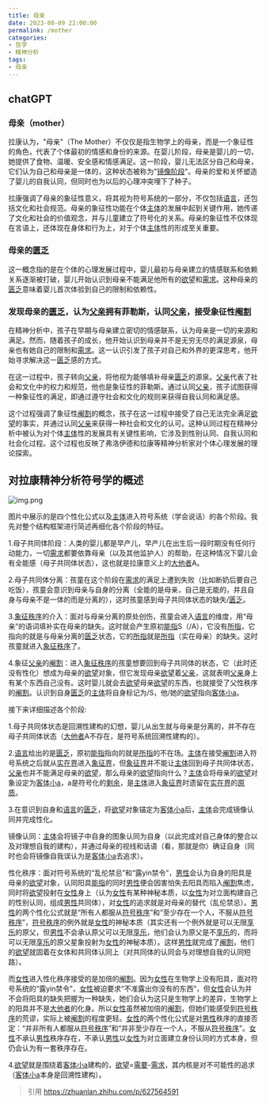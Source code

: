 ```yaml
---
title: 母亲
date: 2023-08-09 22:00:00
permalink: /mother
categories:
- 哲学
- 精神分析
tags:
- 母亲
---
```

## chatGPT

### 母亲（mother）

拉康认为，"母亲"（The Mother）不仅仅是指生物学上的母亲，而是一个象征性的角色，代表了个体最初的情感和身份的来源。在婴儿阶段，母亲是婴儿的一切，她提供了食物、温暖、安全感和情感满足。这一阶段，婴儿无法区分自己和母亲，它们认为自己和母亲是一体的，这种状态被称为"[镜像阶段](/mirror-stage)"。母亲的爱和关怀塑造了婴儿的自我认同，但同时也为以后的心理冲突埋下了种子。

拉康强调了母亲的象征性意义，将其视为符号系统的一部分，不仅包括[语言](/language)，还包括文化和社会规范。母亲的象征性功能在个体[主体](/subject)的发展中起到关键作用，她传递了文化和社会的价值观念，并与儿童建立了符号化的关系。母亲的象征性不仅体现在言语上，还体现在身体和行为上，对于个体[主体](/subject)性的形成至关重要。

### 母亲的[匮乏](/lack)

这一概念指的是在个体的心理发展过程中，婴儿最初与母亲建立的情感联系和依赖关系逐渐被打破，婴儿开始认识到母亲不能满足他所有的[欲望](/desire)和[需求](/need)。这种母亲的[匮乏](/lack)意味着婴儿首次体验到自己的限制和依赖性。

### 发现母亲的[匮乏](/lack)，认为[父亲](/father)拥有菲勒斯，认同[父亲](/father)，接受象征性[阉割](/castration)

在精神分析中，孩子在早期与母亲建立密切的情感联系，认为母亲是一切的来源和满足。然而，随着孩子的成长，他开始认识到母亲并不是无穷无尽的满足源泉，母亲也有她自己的限制和[需求](/need)。这一认识引发了孩子对自己和外界的更深思考，他开始寻求解决这一[匮乏](/lack)感的方式。

在这一过程中，孩子转向[父亲](/father)，将他视为能够填补母亲[匮乏](/lack)的源泉。[父亲](/father)代表了社会和文化中的权力和规范，他也是象征性的菲勒斯。通过认同[父亲](/father)，孩子试图获得一种象征性的满足，即通过遵守社会和文化的规则来获得自我认同和满足感。

这个过程强调了象征性[阉割](/castration)的概念，孩子在这一过程中接受了自己无法完全满足[欲望](/desire)的事实，并通过认同[父亲](/father)来获得一种社会和文化的认可。这种认同过程在精神分析中被认为对个体[主体](/subject)性的发展具有关键性影响，它涉及到性别认同、自我认同和社会化过程。这个过程也反映了弗洛伊德和拉康等精神分析家对个体心理发展的理论探索。

## 对拉康精神分析符号学的概述

![img.png](/images/lacan/mother.png)

图片中展示的是四个性化公式以及[主体](/subject)进入符号系统（学会说话）的各个阶段。我先对整个结构框架进行简述再细化各个阶段的特征。

1.母子共同体阶段：人类的婴儿都是早产儿，早产儿在出生后一段时期没有任何行动能力，一切[需求](/need)都要依靠母亲（以及其他监护人）的帮助，在这种情况下婴儿会有全能感（母子共同体状态），这也就是拉康意义上的[大他者](/Other)A。

2.母子共同体分离：孩童在这个阶段在[需求](/need)的满足上遭到失败（比如断奶后要自己吃饭），孩童会意识到母亲与自身的分离（全能的是母亲，自己是无能的，并且自身与母亲不是一体的而是分离的），这时孩童感到母子共同体状态的缺失/[匮乏](/lack)。

3.[象征秩序](/symbolic)的介入：面对与母亲分离的原处创伤，孩童会进入[语言](/language)的维度，用“母亲”的语词填补实在母亲的缺失。这时就会产生原初[能指](/signifier)S（/A），它没有[所指](/signified)，它指向的就是与母亲分离的[匮乏](/lack)状态，它的[所指](/signified)就是[所指](/signified)（实在母亲）的缺失。这时孩童就进入[象征秩序](/symbolic)了。

4.象征[父亲](/father)的[阉割](/castration)：进入[象征秩序](/symbolic)的孩童想要回到母子共同体的状态，它（此时还没有性化）想成为母亲的[欲望](/desire)对象，但它发现母亲[欲望](/desire)着[父亲](/father)，这就表明[父亲](/father)身上有某个东西自己没有。这时婴儿就会去[欲望](/desire)母亲[欲望](/desire)的东西，也就接受了父性秩序的[阉割](/castration)。认识到自身[匮乏](/lack)的[主体](/subject)将自身标记为/S，他/她的[欲望](/desire)指向[客体小a](/objet-petit-a)。


接下来详细描述各个阶段:

1.母子共同体状态是回溯性建构的幻想，婴儿从出生就与母亲是分离的，并不存在母子共同体状态（[大他者](/Other)A不存在，是符号系统回溯性建构的）。

2.[语言](/language)给出的是[匮乏](/lack)，原初[能指](/signifier)指向的就是[所指](/signified)的不在场。[主体](/subject)在接受[阉割](/castration)进入符号系统之后就从[实在界](/real)进入[象征界](/symbolic)，但[象征界](/symbolic)并不能让[主体](/subject)回到母子共同体状态，[父亲](/father)也并不能满足母亲的[欲望](/desire)，那么母亲的[欲望](/desire)指向什么？[主体](/subject)会将母亲的[欲望](/desire)对象设定为[客体小a](/objet-petit-a)，a是符号化的[剩余](/surplus)，是[主体](/subject)进入[象征界](/symbolic)时遗留在[实在界](/real)的[原质](/thing)。

3.在意识到自身和[语言](/language)的[匮乏](/lack)，将[欲望](/desire)对象锚定为[客体小a](/objet-petit-a)后，[主体](/subject)会完成镜像认同并完成性化。

镜像认同：[主体](/subject)会将镜子中自身的图象认同为自身（以此完成对自己身体的整合以及对理想自我的建构），并通过母亲的视线和话语（看，那就是你）确证自身（同时也会将镜像自我误认为是[客体小a](/objet-petit-a)去追求）。

性化秩序：面对符号系统的“乱伦禁忌”和“露yin禁令”，[男性](/men)会认为自身的阳具是母亲的[欲望](/desire)对象，认同阳具[能指](/signifier)的同时[男性](/men)便会因害怕失去阳具而陷入[阉割](/castration)焦虑，同时将[欲望](/desire)投射在[女性](/women)身上（认为[女性](/women)有某种神秘本质，以[女性](/women)为对立面构建自己的性别认同，组成[男性](/men)共同体），对[女性](/women)的追求就是对母亲的替代（乱伦禁忌）。[男性](/men)的两个性化公式就是“所有人都服从[符号秩序](/symbolic)”和“至少存在一个人，不服从[符号秩序](/symbolic)”，[符号秩序](/symbolic)的例外就是[女性](/women)的神秘本质（其实还有一个例外就是可以无限[享乐](/jouissance)的原父，但[男性](/men)不会承认原父可以无限[享乐](/jouissance)，他们会认为原父是不[享乐](/jouissance)的，而将可以无限[享乐](/jouissance)的原父星象投射为[女性](/women)的神秘本质）。这样[男性](/men)就完成了[阉割](/castration)，他们的[欲望](/desire)就固着在女体和共同体认同上（对共同体的认同会与对理想自我的认同短路）。

而[女性](/women)进入性化秩序接受的是加倍的[阉割](/castration)。因为[女性](/women)在生物学上没有阳具，面对符号系统的“露yin禁令”，[女性](/women)被迫要求“不准露出你没有的东西”，但[女性](/women)会认为并不会将阳具的缺失把握为一种缺失，她们会认为这只是生物学上的差异，生物学上的阳具并不是[大他者](/Other)的化身。所以[女性](/women)虽然被加倍的[阉割](/castration)，但她们能感受到[符号秩序](/symbolic)的荒谬，实际上被[阉割](/castration)的程度更轻。[女性](/women)的两个性化公式是对[男性](/men)秩序的直接否定：“并非所有人都服从[符号秩序](/symbolic)”和“并非至少存在一个人，不服从[符号秩序](/symbolic)”。[女性](/women)不承认[男性](/men)秩序存在，不承认[男性](/men)以[女性](/women)为对立面建立身份认同的方式本身，但仍会认为有一套秩序存在。

4.[欲望](/desire)就是围绕着[客体小a](/objet-petit-a)建构的，[欲望](/desire)=[需要](/demand)-[需求](/need)，其内核是对不可能性的追求（[客体小a](/objet-petit-a)本身是回溯性建构）。

>引用 https://zhuanlan.zhihu.com/p/627564591